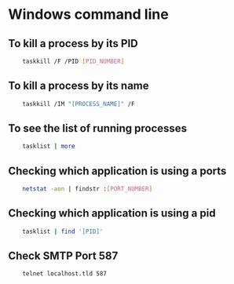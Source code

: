 # Windows command line

## To kill a process by its PID

```bash
    taskkill /F /PID [PID_NUMBER]
``` 

## To kill a process by its name

```bash
    taskkill /IM "[PROCESS_NAME]" /F
```
## To see the list of running processes

```bash
    tasklist | more
```
## Checking which application is using a ports

```bash
    netstat -aon | findstr :[PORT_NUMBER]
```
## Checking which application is using a pid

```bash
    tasklist | find '[PID]'
```
## Check SMTP Port 587
```bash
    telnet localhost.tld 587
```
